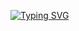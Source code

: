 [![Typing SVG](https://readme-typing-svg.demolab.com?font=Fira+Code&pause=1000&color=49F7DB&width=435&lines=Welcome+To+My+Profile)](https://git.io/typing-svg)
